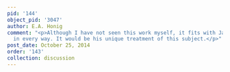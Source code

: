 ```yaml
---
pid: '144'
object_pid: '3047'
author: E.A. Honig
comment: "<p>Although I have not seen this work myself, it fits with Jan's oeuvre
  in every way. It would be his unique treatment of this subject.</p>"
post_date: October 25, 2014
order: '143'
collection: discussion
---
```

